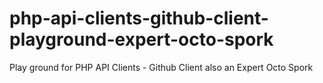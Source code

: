 # php-api-clients-github-client-playground-expert-octo-spork
Play ground for PHP API Clients - Github Client also an Expert Octo Spork
